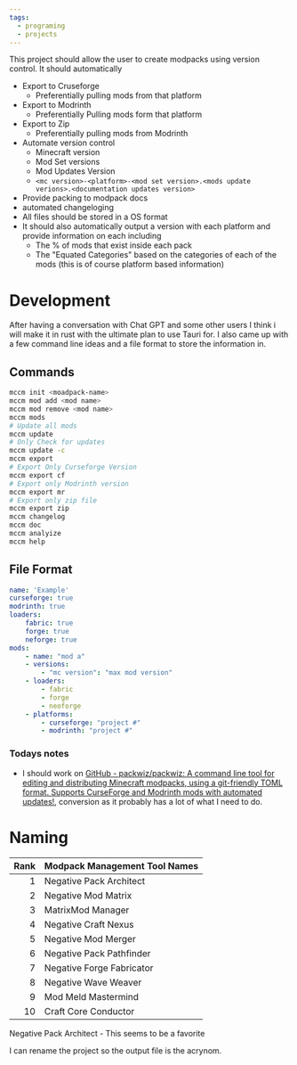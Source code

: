 ```yaml
---
tags:
  - programing
  - projects
---
```

This project should allow the user to create modpacks using version control. It should automatically
- Export to Cruseforge
    - Preferentially pulling mods from that platform
- Export to Modrinth
    - Preferentially Pulling mods form that platform
- Export to Zip
    - Preferentially pulling mods from Modrinth
- Automate version control
    - Minecraft version
    - Mod Set versions
    - Mod Updates Version
    - `<mc version>-<platform>-<mod set version>.<mods update verions>.<documentation updates version>`
- Provide packing to modpack docs
- automated changeloging
- All files should be stored in a OS format
- It should also automatically output a version with each platform and provide information on each including
    - The % of mods that exist inside each pack
    - The "Equated Categories" based on the categories of each of the mods (this is of course platform based information)

# Development

After having a conversation with Chat GPT and some other users I think i will make it in rust with the ultimate plan to use Tauri for. I also came up with a few command line ideas and a file format to store the information in.

## Commands
```sh
mccm init <moadpack-name>
mccm mod add <mod name>
mccm mod remove <mod name>
mccm mods
# Update all mods
mccm update
# Only Check for updates
mccm update -c 
mccm export
# Export Only Curseforge Version
mccm export cf
# Export only Modrinth version
mccm export mr
# Export only zip file
mccm export zip
mccm changelog
mccm doc
mccm analyize
mccm help
```

## File Format
```yaml
name: 'Example'
curseforge: true
modrinth: true
loaders:
    fabric: true
    forge: true
    neforge: true
mods:
    - name: "mod a"
    - versions:
        - "mc version": "max mod version"
    - loaders:
        - fabric
        - forge
        - neoforge
    - platforms:
        - curseforge: "project #"
        - modrinth: "project #"
```

### Todays notes
- I should work on [GitHub - packwiz/packwiz: A command line tool for editing and distributing Minecraft modpacks, using a git-friendly TOML format. Supports CurseForge and Modrinth mods with automated updates!](https://github.com/packwiz/packwiz), conversion as it probably has a lot of what I need to do.


# Naming
| Rank | Modpack Management Tool Names |
| ----:|:----------------------------- |
|    1 | Negative Pack Architect       |
|    2 | Negative Mod Matrix           |
|    3 | MatrixMod Manager             |
|    4 | Negative Craft Nexus           |
|    5 | Negative Mod Merger            |
|    6 | Negative Pack Pathfinder       |
|    7 | Negative Forge Fabricator      |
|    8 | Negative Wave Weaver           |
|    9 | Mod Meld Mastermind            |
|   10 | Craft Core Conductor           |
Negative Pack Architect - This seems to be a favorite

I can rename the project so the output file is the acrynom.